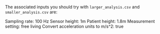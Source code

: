 The associated inputs you should try with `larger_analysis.csv` and `smaller_analysis.csv` are:

Sampling rate: 100 Hz
Sensor height: 1m
Patient height: 1.8m
Measurement setting: free living
Convert acceleration units to m/s^2: true
